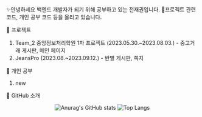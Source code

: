 ✨안녕하세요 백엔드 개발자가 되기 위해 공부하고 있는 전재권입니다.
🎈프로젝트 관련 코드, 개인 공부 코드 등을 올리고 있습니다.

🌱 프로젝트
1. Team_2 중앙정보처리학원 1차 프로젝트 (2023.05.30.~2023.08.03.) - 중고거래 게시판, 메인 페이지
2. JeansPro (2023.08.~2023.09.12.) - 반별 게시판, 쪽지

🌱 개인 공부
1. new

🔭 GitHub 소개

<div align="center">
  
![Anurag's GitHub stats](https://github-readme-stats.vercel.app/api?username=gwsheep&show_icons=true&theme=vue) 
![Top Langs](https://github-readme-stats.vercel.app/api/top-langs/?username=gwsheep&hide=html,css&layout=compact&theme=vue)

</div>
<!--
**gwsheep/gwsheep** is a ✨ _special_ ✨ repository because its `README.md` (this file) appears on your GitHub profile.

Here are some ideas to get you started:

- 🔭 I’m currently working on ...
- 🌱 I’m currently learning ...
- 👯 I’m looking to collaborate on ...
- 🤔 I’m looking for help with ...
- 💬 Ask me about ...
- 📫 How to reach me: ...
- 😄 Pronouns: ...
- ⚡ Fun fact: ...
-->
